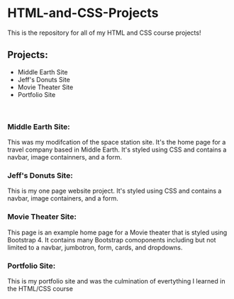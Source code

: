 <h1>HTML-and-CSS-Projects</h1>
<p>This is the repository for all of my HTML and CSS course projects!</p>
<h2>Projects:</h2>
<ul>
<li>Middle Earth Site</li>
<li>Jeff's Donuts Site</li>
<li>Movie Theater Site</li>
<li>Portfolio Site</li>
</ul>
<br>
<h3>Middle Earth Site:</h3>
<p>This was my modifcation of the space station site. It's the home page for a travel company based in Middle Earth. It's styled using CSS and contains a navbar, image containners, and a form.</p>
<h3>Jeff's Donuts Site:</h3>
<p>This is my one page website project. It's styled using CSS and contains a navbar, image containers, and a form.</p>
<h3>Movie Theater Site:</h3>
<p>This page is an example home page for a Movie theater that is styled using Bootstrap 4. It contains many Bootstrap comoponents including but not limited to a navbar, jumbotron, form, cards, and dropdowns.</p>
<h3>Portfolio Site:</h3>
<p>This is my portfolio site and was the culmination of evertything I learned in the HTML/CSS course</p>
